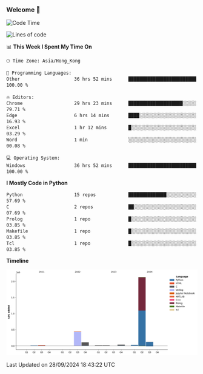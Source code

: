 ### Welcome 👋

<!--START_SECTION:waka-->
![Code Time](http://img.shields.io/badge/Code%20Time-763%20hrs%2019%20mins-blue)

![Lines of code](https://img.shields.io/badge/From%20Hello%20World%20I%27ve%20Written-2.9%20million%20lines%20of%20code-blue)

📊 **This Week I Spent My Time On** 

```text
🕑︎ Time Zone: Asia/Hong_Kong

💬 Programming Languages: 
Other                    36 hrs 52 mins      █████████████████████████   100.00 % 

🔥 Editors: 
Chrome                   29 hrs 23 mins      ████████████████████░░░░░   79.71 % 
Edge                     6 hrs 14 mins       ████░░░░░░░░░░░░░░░░░░░░░   16.93 % 
Excel                    1 hr 12 mins        █░░░░░░░░░░░░░░░░░░░░░░░░   03.29 % 
Word                     1 min               ░░░░░░░░░░░░░░░░░░░░░░░░░   00.08 % 

💻 Operating System: 
Windows                  36 hrs 52 mins      █████████████████████████   100.00 % 
```

**I Mostly Code in Python** 

```text
Python                   15 repos            ██████████████░░░░░░░░░░░   57.69 % 
C                        2 repos             ██░░░░░░░░░░░░░░░░░░░░░░░   07.69 % 
Prolog                   1 repo              █░░░░░░░░░░░░░░░░░░░░░░░░   03.85 % 
Makefile                 1 repo              █░░░░░░░░░░░░░░░░░░░░░░░░   03.85 % 
Tcl                      1 repo              █░░░░░░░░░░░░░░░░░░░░░░░░   03.85 % 
```



**Timeline**

![Lines of Code chart](https://raw.githubusercontent.com/xhj2501/xhj2501/main/assets/bar_graph.png)


 Last Updated on 28/09/2024 18:43:22 UTC
<!--END_SECTION:waka-->

